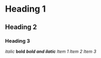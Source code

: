 # Heading 1
## Heading 2
### Heading 3
*italic*
**bold**
***bold and ilatic***
*Item 1*
*Item 2*
*Item 3*
<br>

